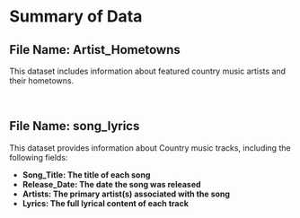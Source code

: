 # Summary of Data

## File Name: Artist_Hometowns
This dataset includes information about featured country music artists and their hometowns.

<br>

## File Name: song_lyrics
This dataset provides information about Country music tracks, including the following fields:
- **Song_Title: The title of each song**
- **Release_Date: The date the song was released**
- **Artists: The primary artist(s) associated with the song**
- **Lyrics: The full lyrical content of each track**

<br>
